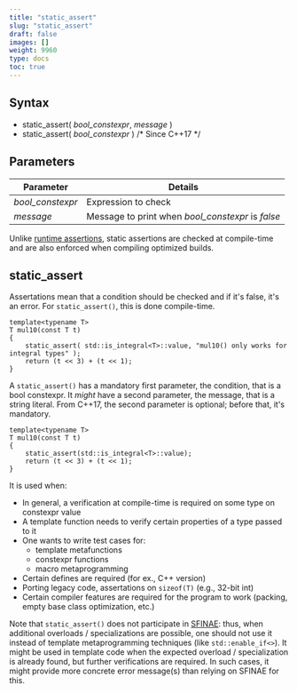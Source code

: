 ```yaml
---
title: "static_assert"
slug: "static_assert"
draft: false
images: []
weight: 9960
type: docs
toc: true
---
```


## Syntax
 - static_assert( *bool_constexpr*, *message* )
 - static_assert( *bool_constexpr* ) /* Since C++17 */

## Parameters
| Parameter | Details |
| ------ | ------ |
| *bool_constexpr* | Expression to check |
| *message* | Message to print when *bool_constexpr* is *false* |


Unlike [runtime assertions](http://en.cppreference.com/w/cpp/error/assert), static assertions are checked at compile-time and are also enforced when compiling optimized builds.

## static_assert
Assertations mean that a condition should be checked and if it's false, it's an error. For `static_assert()`, this is done compile-time.

    template<typename T>
    T mul10(const T t)
    {
        static_assert( std::is_integral<T>::value, "mul10() only works for integral types" );
        return (t << 3) + (t << 1);
    }

A `static_assert()` has a mandatory first parameter, the condition, that is a bool constexpr. It *might* have a second parameter, the message, that is a string literal. From C++17, the second parameter is optional; before that, it's mandatory.

<!-- if version [gte C++17] -->

    template<typename T>
    T mul10(const T t)
    {
        static_assert(std::is_integral<T>::value);
        return (t << 3) + (t << 1);
    }

<!-- end version if -->

It is used when:

 - In general, a verification at compile-time is required on some type on constexpr value
 - A template function needs to verify certain properties of a type passed to it
 - One wants to write test cases for:
   - template metafunctions
   - constexpr functions
   - macro metaprogramming
 - Certain defines are required (for ex., C++ version)
 - Porting legacy code, assertations on `sizeof(T)` (e.g., 32-bit int)
 - Certain compiler features are required for the program to work (packing, empty base class optimization, etc.)

Note that `static_assert()` does not participate in [SFINAE](https://www.wikiod.com/docs/c%2b%2b/1169/sfinae-substitution-failure-is-not-an-error): thus, when additional overloads / specializations are possible, one should not use it instead of template metaprogramming techniques (like `std::enable_if<>`). It might be used in template code when the expected overload / specialization is already found, but further verifications are required. In such cases, it might provide more concrete error message(s) than relying on SFINAE for this.

